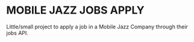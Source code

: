 # MOBILE JAZZ JOBS APPLY

Little/small project to apply a job in a Mobile Jazz Company through their
jobs API. 